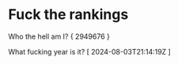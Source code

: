 # Fuck the rankings

Who the hell am I?
{ 2949676 }

What fucking year is it?
[ 2024-08-03T21:14:19Z ]
